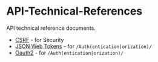 # API-Technical-References

API technical reference documents.

- [CSRF](/ref-csrf.md) - for Security
- [JSON Web Tokens](/ref-JSONWebTokens.md) - for `/Auth(entication|orization)/`
- [Oauth2](/ref-Oauth2.md) - for `/Auth(entication|orization)/`
